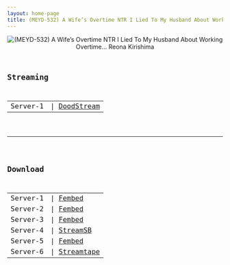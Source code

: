 ```yaml
---
layout: home-page
title: (MEYD-532) A Wife’s Overtime NTR I Lied To My Husband About Working Overtime… Reona Kirishima
---
```

<center>
<img src="https://blogger.googleusercontent.com/img/b/R29vZ2xl/AVvXsEiP1PGJheZY9b_aKnz1Dj3DtkyrFpw_OUAZrbvxYlTdsOrx9uvKie1RhQHhsLK-C4QoTEx1e4s2I_soSXggLhyZoL6s24jT4D42TIzsqvSfAIVpHlx4RoI62A6NTS9SwApSDjLPTGXPu8lN6M--_0h9wXlfXlRto02iDGiyycYgdZQjw3wSwW47xnoK/s1600/meyd532pl-1.jpg" alt="(MEYD-532) A Wife’s Overtime NTR I Lied To My Husband About Working Overtime… Reona Kirishima">
</center>
<pre><code>
<h2>Streaming</h2>
<table><tbody>
<tr>
<td>Server-1</td>
<td>| <a href="https://dood.ws/e/p0rx5g9xu44vjfzd0vswpdkwfzfymo9" target="_blank">DoodStream</a></td>
</tr>
</tbody></table>

<hr />

<h2>Download</h2>
<table><tbody>
<tr>
<td>Server-1</td>
<td>| <a href="https://www.fakyutube.com/f/enkpmb-0jnxq4w3" target="_blank">Fembed</a></td>
</tr>
<tr>
<td>Server-2</td>
<td>| <a href="https://javhdfree.icu/f/w5wj6hnq0zx3j02" target="_blank">Fembed</a></td>
</tr>
<tr>
<td>Server-3</td>
<td>| <a href="https://mycloudzz.com/f/7rymyfgd4dy21xl" target="_blank">Fembed</a></td>
</tr>
<tr>
<td>Server-4</td>
<td>| <a href="https://streamsb.net/d/0tkh1w0ryvdk.html" target="_blank">StreamSB</a></td>
</tr>
<tr>
<td>Server-5</td>
<td>| <a href="https://streamtape.com/v/qD7ZlO0e3vcze46/MEYD-532_Reona_Kirishima.mp4" target="_blank">Fembed</a></td>
</tr>
<tr>
<td>Server-6</td>
<td>| <a href="https://streamtape.com/v/8qBrj8Gakkiop7m/MEYD-532_Reona_Kirishima.mp4" target="_blank">Streamtape</a></td>
</tr>
</tbody></table>
</code></pre>
